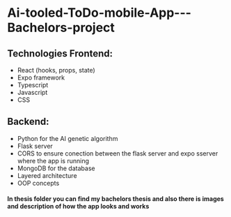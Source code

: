 # Ai-tooled-ToDo-mobile-App---Bachelors-project
## Technologies Frontend:
 - React (hooks, props, state)
 - Expo framework
 - Typescript
 - Javascript
 - CSS
## Backend:
- Python for the AI genetic algorithm
- Flask server
- CORS to ensure conection between the flask server and expo sserver where the app is running
- MongoDB for the database
- Layered architecture
- OOP concepts
#### In thesis folder you can find my bachelors thesis and also there is images and description of how the app looks and works
